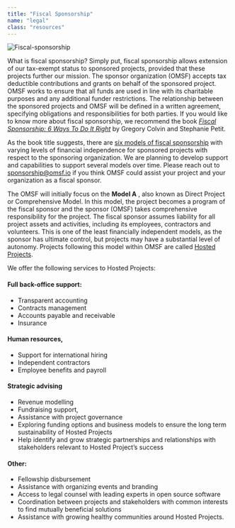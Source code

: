 ```yaml
---
title: "Fiscal Sponsorship"
name: "legal"
class: "resources"
---
```


![Fiscal-sponsorship](/images/Fiscal-sponsor.svg)

What is fiscal sponsorship? Simply put, fiscal sponsorship allows extension of our tax-exempt status to sponsored projects, provided that these projects further our mission. The sponsor organization (OMSF) accepts tax deductible contributions and grants on behalf of the sponsored project. OMSF works to ensure that all funds are used in line with its charitable purposes and any additional funder restrictions. The relationship between the sponsored projects and OMSF will be defined in a written agreement, specifying obligations and responsibilities for both parties. If you would like to know more about fiscal sponsorship, we recommend the book [_Fiscal Sponsorship: 6 Ways To Do It Right_](https://fiscalsponsordirectory.org/?product=fiscal-sponsorship-6-ways-to-do-it-right-3rd-edition) by Gregory Colvin and Stephanie Petit.

As the book title suggests, there are [six models of fiscal sponsorship](https://fiscalsponsorship.com/the-models-summary/) with varying levels of financial independence for sponsored projects with respect to the sponsoring organization. We are planning to develop support and capabilities to support several models over time. Please reach out to [sponsorship@omsf.io](mailto:sponsorship@omsf.io) if you think OMSF could assist your project and your organization as a fiscal sponsor.

The OMSF will initially focus on the **Model A** , also known as Direct Project or Comprehensive Model. In this model, the project becomes a program of the fiscal sponsor and the sponsor (OMSF) takes comprehensive responsibility for the project. The fiscal sponsor assumes liability for all project assets and activities, including its employees, contractors and volunteers. This is one of the least financially independent models, as the sponsor has ultimate control, but projects may have a substantial level of autonomy. Projects following this model within OMSF are called [Hosted Projects](hosted-projects).

We offer the following services to Hosted Projects:

#### Full back-office support:
  - Transparent accounting
  - Contracts management
  - Accounts payable and receivable
  - Insurance


#### Human resources,
  - Support for international hiring
  - Independent contractors
  - Employee benefits and payroll

#### Strategic advising
  - Revenue modelling
  - Fundraising support,
  - Assistance with project governance
  - Exploring funding options and business models to ensure the long term sustainability of Hosted Projects
  - Help identify and grow strategic partnerships and relationships with stakeholders relevant to Hosted Project’s success

#### Other:
  - Fellowship disbursement
  - Assistance with organizing events and branding
  - Access to legal counsel with leading experts in open source software
  - Coordination between projects and stakeholders with common interests to find mutually beneficial solutions
  - Assistance with growing healthy communities around Hosted Projects.


